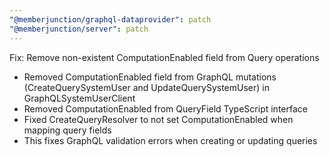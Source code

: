 ```yaml
---
"@memberjunction/graphql-dataprovider": patch
"@memberjunction/server": patch
---
```


Fix: Remove non-existent ComputationEnabled field from Query operations

- Removed ComputationEnabled field from GraphQL mutations (CreateQuerySystemUser and UpdateQuerySystemUser) in GraphQLSystemUserClient
- Removed ComputationEnabled from QueryField TypeScript interface
- Fixed CreateQueryResolver to not set ComputationEnabled when mapping query fields
- This fixes GraphQL validation errors when creating or updating queries